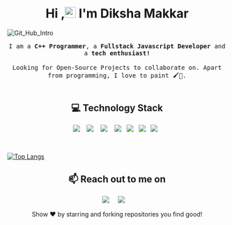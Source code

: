 <h1 align="center">Hi ,<img src="https://media.giphy.com/media/hvRJCLFzcasrR4ia7z/giphy.gif" width="25px"> I'm Diksha Makkar </h1>

![Git_Hub_Intro](https://github.com/DikshaMakkar/About_Me/assets/62770475/e003f841-191c-4249-8014-e384960aac85)

<p align="center">
  <samp> 
I am a <strong>C++ Programmer</strong>, a <strong>Fullstack Javascript Developer</strong> and a <strong>tech enthusiast!</strong> 
  </samp><br><br>
  <samp>
   Looking for Open-Source Projects to collaborate on.  Apart from programming, I love to paint 🖌️🎨.
   </samp>  
   <br/>
  <br/>

  <p align="left" >
   </p>
 
<!--     <img src="https://komarev.com/ghpvc/?username=DikshaMakkar" alt="udit-takkar" />  -->         


<h2 align="center"> 💻 Technology Stack</h2>
<p align="center">
  <img src="https://img.shields.io/badge/java%20-%23E6E6FA.svg?&style=for-the-badge&logo=java&logoColor=white" />&nbsp;&nbsp;&nbsp;
  <img src="https://img.shields.io/badge/node.js%20-%2343853D.svg?&style=for-the-badge&logo=node.js&logoColor=white" />&nbsp;&nbsp;&nbsp;
  <img src="https://img.shields.io/badge/react%20-%2300D9FF.svg?&style=for-the-badge&logo=react&logoColor=white" />&nbsp;&nbsp;&nbsp;
  <img src="https://img.shields.io/badge/python%20-%231572B6.svg?&style=for-the-badge&logo=python&logoColor=white" />&nbsp;&nbsp;
<!--   <img src="https://img.shields.io/badge/docker%20-%231572B6.svg?&style=for-the-badge&logo=docker&logoColor=white" />&nbsp;&nbsp;  -->
  <img src="https://img.shields.io/badge/javascript%20-%434572D4.svg?&style=for-the-badge&logo=javascript&logoColor=white" />&nbsp;&nbsp;
<!--   <img src="https://img.shields.io/badge/mongodb%20-%231572B6.svg?&style=for-the-badge&logo=mongodb&logoColor=white" />&nbsp;&nbsp; -->
  <img src="https://img.shields.io/badge/PostgreSQL%20-%2300D9FF.svg?&style=for-the-badge&logo=PostgreSQL&logoColor=white" />&nbsp;&nbsp;
<!--   <img src="https://img.shields.io/badge/heroku%20-%231572B6.svg?&style=for-the-badge&logo=heroku&logoColor=white" />&nbsp;&nbsp; -->
  <img src="https://img.shields.io/badge/git%20-%FF00FF.svg?&style=for-the-badge&logo=git&logoColor=white" />&nbsp;&nbsp;
 
</p>


<br/>
 
  [![Top Langs](https://github-readme-stats.vercel.app/api/top-langs/?username=DikshaMakkar&layout=compact)](https://github.com/DikshaMakkar/github-readme-stats)
   <h2 align="center">📫 Reach out to me on</h2>
     
<p align="center">
   <a target="_blank"href="https://www.linkedin.com/in/diksha-makkar-ba56091a4/"><img src="https://img.shields.io/badge/linkedin-%230077B5.svg?&style=for-the-badge&logo=linkedin&logoColor=white" /></a>&nbsp;&nbsp;&nbsp;&nbsp;
  <a target="_blank"href="mailto:makkardiksha02@gmail.com"><img src="https://img.shields.io/badge/gmail-%231DA1F2.svg?&style=for-the-badge&logo=gmail&logoColor=white" /></a>&nbsp;&nbsp;&nbsp;&nbsp;
</p>










<p align="center">
Show ❤️ by starring and forking repositories you find good!
</p>

